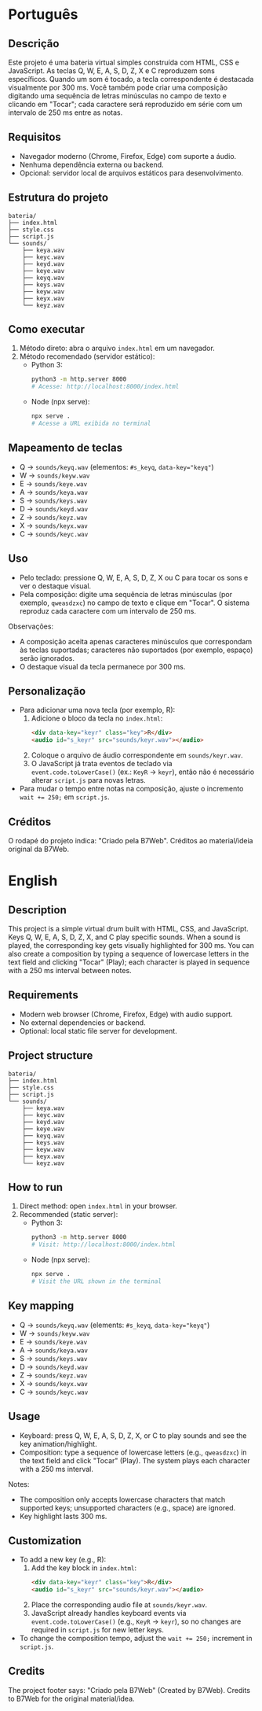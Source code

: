 # Português

## Descrição
Este projeto é uma bateria virtual simples construída com HTML, CSS e JavaScript. As teclas Q, W, E, A, S, D, Z, X e C reproduzem sons específicos. Quando um som é tocado, a tecla correspondente é destacada visualmente por 300 ms. Você também pode criar uma composição digitando uma sequência de letras minúsculas no campo de texto e clicando em "Tocar"; cada caractere será reproduzido em série com um intervalo de 250 ms entre as notas.

## Requisitos
- Navegador moderno (Chrome, Firefox, Edge) com suporte a áudio.
- Nenhuma dependência externa ou backend.
- Opcional: servidor local de arquivos estáticos para desenvolvimento.

## Estrutura do projeto
```
bateria/
├── index.html
├── style.css
├── script.js
└── sounds/
    ├── keya.wav
    ├── keyc.wav
    ├── keyd.wav
    ├── keye.wav
    ├── keyq.wav
    ├── keys.wav
    ├── keyw.wav
    ├── keyx.wav
    └── keyz.wav
```

## Como executar
1) Método direto: abra o arquivo `index.html` em um navegador.
2) Método recomendado (servidor estático):
   - Python 3:
     ```bash
     python3 -m http.server 8000
     # Acesse: http://localhost:8000/index.html
     ```
   - Node (npx serve):
     ```bash
     npx serve .
     # Acesse a URL exibida no terminal
     ```

## Mapeamento de teclas
- Q → `sounds/keyq.wav` (elementos: `#s_keyq`, `data-key="keyq"`)
- W → `sounds/keyw.wav`
- E → `sounds/keye.wav`
- A → `sounds/keya.wav`
- S → `sounds/keys.wav`
- D → `sounds/keyd.wav`
- Z → `sounds/keyz.wav`
- X → `sounds/keyx.wav`
- C → `sounds/keyc.wav`

## Uso
- Pelo teclado: pressione Q, W, E, A, S, D, Z, X ou C para tocar os sons e ver o destaque visual.
- Pela composição: digite uma sequência de letras minúsculas (por exemplo, `qweasdzxc`) no campo de texto e clique em "Tocar". O sistema reproduz cada caractere com um intervalo de 250 ms.

Observações:
- A composição aceita apenas caracteres minúsculos que correspondam às teclas suportadas; caracteres não suportados (por exemplo, espaço) serão ignorados.
- O destaque visual da tecla permanece por 300 ms.

## Personalização
- Para adicionar uma nova tecla (por exemplo, R):
  1. Adicione o bloco da tecla no `index.html`:
     ```html
     <div data-key="keyr" class="key">R</div>
     <audio id="s_keyr" src="sounds/keyr.wav"></audio>
     ```
  2. Coloque o arquivo de áudio correspondente em `sounds/keyr.wav`.
  3. O JavaScript já trata eventos de teclado via `event.code.toLowerCase()` (ex.: `KeyR` → `keyr`), então não é necessário alterar `script.js` para novas letras.
- Para mudar o tempo entre notas na composição, ajuste o incremento `wait += 250;` em `script.js`.

## Créditos
O rodapé do projeto indica: "Criado pela B7Web". Créditos ao material/ideia original da B7Web.


# English

## Description
This project is a simple virtual drum built with HTML, CSS, and JavaScript. Keys Q, W, E, A, S, D, Z, X, and C play specific sounds. When a sound is played, the corresponding key gets visually highlighted for 300 ms. You can also create a composition by typing a sequence of lowercase letters in the text field and clicking "Tocar" (Play); each character is played in sequence with a 250 ms interval between notes.

## Requirements
- Modern web browser (Chrome, Firefox, Edge) with audio support.
- No external dependencies or backend.
- Optional: local static file server for development.

## Project structure
```
bateria/
├── index.html
├── style.css
├── script.js
└── sounds/
    ├── keya.wav
    ├── keyc.wav
    ├── keyd.wav
    ├── keye.wav
    ├── keyq.wav
    ├── keys.wav
    ├── keyw.wav
    ├── keyx.wav
    └── keyz.wav
```

## How to run
1) Direct method: open `index.html` in your browser.
2) Recommended (static server):
   - Python 3:
     ```bash
     python3 -m http.server 8000
     # Visit: http://localhost:8000/index.html
     ```
   - Node (npx serve):
     ```bash
     npx serve .
     # Visit the URL shown in the terminal
     ```

## Key mapping
- Q → `sounds/keyq.wav` (elements: `#s_keyq`, `data-key="keyq"`)
- W → `sounds/keyw.wav`
- E → `sounds/keye.wav`
- A → `sounds/keya.wav`
- S → `sounds/keys.wav`
- D → `sounds/keyd.wav`
- Z → `sounds/keyz.wav`
- X → `sounds/keyx.wav`
- C → `sounds/keyc.wav`

## Usage
- Keyboard: press Q, W, E, A, S, D, Z, X, or C to play sounds and see the key animation/highlight.
- Composition: type a sequence of lowercase letters (e.g., `qweasdzxc`) in the text field and click "Tocar" (Play). The system plays each character with a 250 ms interval.

Notes:
- The composition only accepts lowercase characters that match supported keys; unsupported characters (e.g., space) are ignored.
- Key highlight lasts 300 ms.

## Customization
- To add a new key (e.g., R):
  1. Add the key block in `index.html`:
     ```html
     <div data-key="keyr" class="key">R</div>
     <audio id="s_keyr" src="sounds/keyr.wav"></audio>
     ```
  2. Place the corresponding audio file at `sounds/keyr.wav`.
  3. JavaScript already handles keyboard events via `event.code.toLowerCase()` (e.g., `KeyR` → `keyr`), so no changes are required in `script.js` for new letter keys.
- To change the composition tempo, adjust the `wait += 250;` increment in `script.js`.

## Credits
The project footer says: "Criado pela B7Web" (Created by B7Web). Credits to B7Web for the original material/idea.

